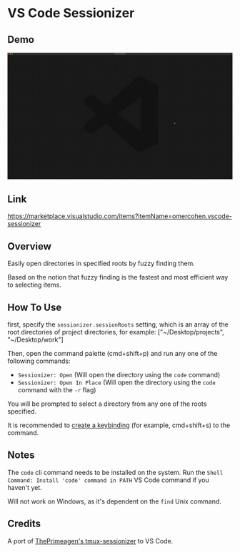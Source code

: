 # VS Code Sessionizer

## Demo

![Demo](demo.gif)

## Link

https://marketplace.visualstudio.com/items?itemName=omercohen.vscode-sessionizer

## Overview

Easily open directories in specified roots by fuzzy finding them.

Based on the notion that fuzzy finding is the fastest and most efficient way to selecting items.

## How To Use

first, specify the `sessionizer.sessionRoots` setting, which is an array of the root directories of project directories, for example: ["\~/Desktop/projects", "\~/Desktop/work"]

Then, open the command palette (cmd+shift+p) and run any one of the following commands:

- `Sessionizer: Open` (Will open the directory using the `code` command)
- `Sessionizer: Open In Place` (Will open the directory using the `code` command with the `-r` flag)

You will be prompted to select a directory from any one of the roots specified.

It is recommended to [create a keybinding](https://code.visualstudio.com/docs/getstarted/keybindings) (for example, cmd+shift+s) to the command.

## Notes

The `code` cli command needs to be installed on the system. Run the `Shell Command: Install 'code' command in PATH` VS Code command if you haven't yet.

Will not work on Windows, as it's dependent on the `find` Unix command.

## Credits

A port of [ThePrimeagen's tmux-sessionizer](https://github.com/ThePrimeagen/.dotfiles/blob/master/bin/.local/scripts/tmux-sessionizer) to VS Code.
